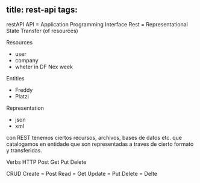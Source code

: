 title: rest-api
tags:
---
restAPI
API = Application Programming Interface
Rest = Representational State Transfer (of resources)

Resources
- user
- company
- wheter in DF Nex week

Entities
- Freddy
- Platzi

Representation
- json
- xml

con REST tenemos ciertos recursos, archivos, bases de datos etc. que catalogamos en entidade que son representadas a traves de cierto formato y transferidas.

Verbs HTTP
Post
Get
Put
Delete

CRUD
Create  = Post
Read 	= Get
Update	= Put
Delete	= Delte
